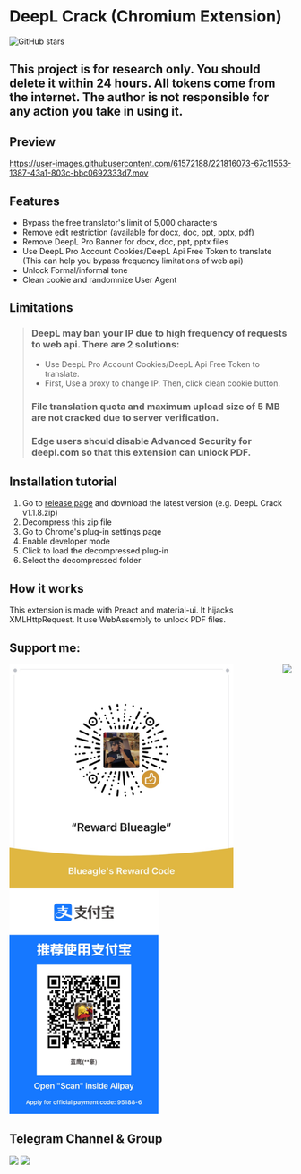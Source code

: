 # DeepL Crack (Chromium Extension)
![GitHub stars](https://img.shields.io/github/stars/blueagler/DeepL-Crack?style=flat)

## This project is for research only. You should delete it within 24 hours. All tokens come from the internet. The author is not responsible for any action you take in using it.

## Preview
https://user-images.githubusercontent.com/61572188/221816073-67c11553-1387-43a1-803c-bbc0692333d7.mov

## Features
- Bypass the free translator's limit of 5,000 characters
- Remove edit restriction (available for docx, doc, ppt, pptx, pdf)
- Remove DeepL Pro Banner for docx, doc, ppt, pptx files
- Use DeepL Pro Account Cookies/DeepL Api Free Token to translate (This can help you bypass frequency limitations of web api)
- Unlock Formal/informal tone
- Clean cookie and randomnize User Agent

## Limitations
> ### DeepL may ban your IP due to high frequency of requests to web api. There are 2 solutions:
> - Use DeepL Pro Account Cookies/DeepL Api Free Token to translate.
> - First, Use a proxy to change IP. Then, click clean cookie button.
> ### File translation quota and maximum upload size of 5 MB are not cracked due to server verification.
> ### Edge users should disable Advanced Security for deepl.com so that this extension can unlock PDF.

## Installation tutorial
1. Go to [release page](https://github.com/blueagler/DeepL-Crack/releases) and download the latest version (e.g. DeepL Crack v1.1.8.zip)
2. Decompress this zip file
3. Go to Chrome's plug-in settings page
4. Enable developer mode
5. Click to load the decompressed plug-in
6. Select the decompressed folder

## How it works
This extension is made with Preact and material-ui. It hijacks XMLHttpRequest. It use WebAssembly to unlock PDF files. 

## Support me:
<a href="https://www.buymeacoffee.com/blueagler"><img src="https://cdn.buymeacoffee.com/buttons/v2/default-yellow.png" height="50" align="right"/></a>
<img src="https://github.com/blueagler/blueagler/raw/main/assets/wechat_reward_code.JPG" height="400"/>
<img src="https://github.com/blueagler/blueagler/raw/main/assets/alipay_reward_code.JPG" height="400"/>

## Telegram Channel & Group
<a href="https://t.me/DeepL_Crack_Announcement"><img src="https://user-images.githubusercontent.com/61572188/221822226-47c6469b-06b6-4151-9ad6-36a3da10b2b7.jpg" width="300px"/></a>
<a href="https://t.me/DeepL_Crack"><img src="https://user-images.githubusercontent.com/61572188/221823275-8ff3b6a7-cf00-438e-800a-050bd96bdadc.jpg" width="300px"/></a>
